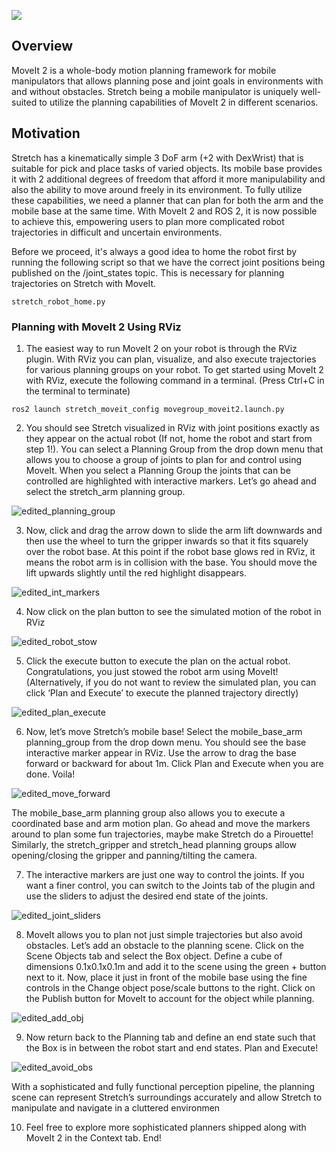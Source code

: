 ![](../images/banner.png)

## Overview

MoveIt 2 is a whole-body motion planning framework for mobile manipulators that allows planning pose and joint goals in environments with and without obstacles. Stretch being a mobile manipulator is uniquely well-suited to utilize the planning capabilities of MoveIt 2 in different scenarios.

## Motivation

Stretch has a kinematically simple 3 DoF arm (+2 with DexWrist) that is suitable for pick and place tasks of varied objects. Its mobile base provides it with 2 additional degrees of freedom that afford it more manipulability and also the ability to move around freely in its environment. To fully utilize these capabilities, we need a planner that can plan for both the arm and the mobile base at the same time. With MoveIt 2 and ROS 2, it is now possible to achieve this, empowering users to plan more complicated robot trajectories in difficult and uncertain environments.

Before we proceed, it's always a good idea to home the robot first by running the following script so that we have the correct joint positions being published on the /joint_states topic. This is necessary for planning trajectories on Stretch with MoveIt.

```
stretch_robot_home.py
```

### Planning with MoveIt 2 Using RViz

1. The easiest way to run MoveIt 2 on your robot is through the RViz plugin. With RViz you can plan, visualize, and also execute trajectories for various planning groups on your robot. To get started using MoveIt 2 with RViz, execute the following command in a terminal. (Press Ctrl+C in the terminal to terminate)

```
ros2 launch stretch_moveit_config movegroup_moveit2.launch.py
```

2. You should see Stretch visualized in RViz with joint positions exactly as they appear on the actual robot (If not, home the robot and start from step 1!). You can select a Planning Group from the drop down menu that allows you to choose a group of joints to plan for and control using MoveIt. When you select a Planning Group the joints that can be controlled are highlighted with interactive markers. Let’s go ahead and select the stretch_arm planning group.

![edited_planning_group](https://user-images.githubusercontent.com/97639181/181605746-f3b141b8-af4d-4c9e-a3e0-02ec7985c9ab.gif)

3. Now, click and drag the arrow down to slide the arm lift downwards and then use the wheel to turn the gripper inwards so that it fits squarely over the robot base. At this point if the robot base glows red in RViz, it means the robot arm is in collision with the base. You should move the lift upwards slightly until the red highlight disappears.

![edited_int_markers](https://user-images.githubusercontent.com/97639181/181605790-623fef72-ba0b-4448-9240-f9ac0cb7e671.gif)

4. Now click on the plan button to see the simulated motion of the robot in RViz

![edited_robot_stow](https://user-images.githubusercontent.com/97639181/181605820-9a5390e6-4a5b-49e6-8eae-b4aaa8e070ed.gif)

5. Click the execute button to execute the plan on the actual robot. Congratulations, you just stowed the robot arm using MoveIt! (Alternatively, if you do not want to review the simulated plan, you can click ‘Plan and Execute’ to execute the planned trajectory directly)

![edited_plan_execute](https://user-images.githubusercontent.com/97639181/181605939-12160e3a-15c7-40c8-99db-71ef643ff7a6.gif)

6. Now, let’s move Stretch’s mobile base! Select the mobile_base_arm planning_group from the drop down menu. You should see the base interactive marker appear in RViz. Use the arrow to drag the base forward or backward for about 1m. Click Plan and Execute when you are done. Voila!

![edited_move_forward](https://user-images.githubusercontent.com/97639181/181606040-c3496c59-6c6c-483d-9b9b-7538c1f8093a.gif)

The mobile_base_arm planning group also allows you to execute a coordinated base and arm motion plan. Go ahead and move the markers around to plan some fun trajectories, maybe make Stretch do a Pirouette! Similarly, the stretch_gripper and stretch_head planning groups allow opening/closing the gripper and panning/tilting the camera.

7. The interactive markers are just one way to control the joints. If you want a finer control, you can switch to the Joints tab of the plugin and use the sliders to adjust the desired end state of the joints.

![edited_joint_sliders](https://user-images.githubusercontent.com/97639181/181606099-dd17005e-2d21-4006-986a-aaa7caf59e01.gif)

8. MoveIt allows you to plan not just simple trajectories but also avoid obstacles. Let’s add an obstacle to the planning scene. Click on the Scene Objects tab and select the Box object. Define a cube of dimensions 0.1x0.1x0.1m and add it to the scene using the green + button next to it. Now, place it just in front of the mobile base using the fine controls in the Change object pose/scale buttons to the right. Click on the Publish button for MoveIt to account for the object while planning.

![edited_add_obj](https://user-images.githubusercontent.com/97639181/181606170-2aea3b25-6a95-4cfc-bbf3-064f8de50811.gif)

9. Now return back to the Planning tab and define an end state such that the Box is in between the robot start and end states. Plan and Execute!

![edited_avoid_obs](https://user-images.githubusercontent.com/97639181/181606192-e42128dc-e8a6-4fb2-b27f-869a99fc414d.gif)

With a sophisticated and fully functional perception pipeline, the planning scene can represent Stretch’s surroundings accurately and allow Stretch to manipulate and navigate in a cluttered environmen

10. Feel free to explore more sophisticated planners shipped along with MoveIt 2 in the Context tab. End!
